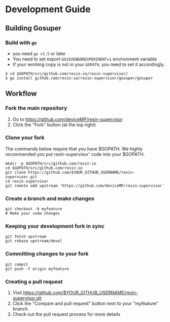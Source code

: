 # Development Guide

## Building Gosuper
### Build with `go`

- you need `go v1.5` or later
- You need to set export `GO15VENDOREXPERIMENT=1` environment variable
- If your working copy is not in your `GOPATH`, you need to set it accordingly.

```console
$ cd $GOPATH/src/github.com/resin-io/resin-supervisor/
$ go install github.com/resin-io/resin-supervisor/gosuper/gosuper
```
## Workflow
### Fork the main repository

1. Go to https://github.com/deviceMP/resin-supervisor
2. Click the "Fork" button (at the top right)

### Clone your fork

The commands below require that you have $GOPATH. We highly recommended you put resin-supervisor' code into your $GOPATH.

```console
mkdir -p $GOPATH/src/github.com/resin-io
cd $GOPATH/src/github.com/resin-io
git clone https://github.com/$YOUR_GITHUB_USERNAME/resin-supervisor.git
cd resin-supervisor
git remote add upstream 'https://github.com/deviceMP/resin-supervisor'
```

### Create a branch and make changes

```console
git checkout -b myfeature
# Make your code changes
```

### Keeping your development fork in sync

```console
git fetch upstream
git rebase upstream/devel
```
### Committing changes to your fork

```console
git commit
git push -f origin myfeature
```

### Creating a pull request

1. Visit https://github.com/$YOUR_GITHUB_USERNAME/resin-supervisor.git
2. Click the "Compare and pull request" button next to your "myfeature" branch.
3. Check out the pull request process for more details
